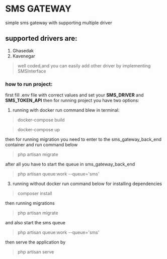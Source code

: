 # SMS GATEWAY
simple sms gateway with supporting multiple driver
## supported drivers are:
1. Ghasedak
2. Kavenegar

>well coded,and you can easily add other driver by implementing SMSInterface

### how to run project:
first fill .env file with correct values and set your **SMS_DRIVER** and **SMS_TOKEN_API**
then for  running project you have two options:
1. running with docker
run command blew in terminal:
> docker-compose build

> docker-compose up

then for running migration you need to enter to the sms_gateway_back_end container and run command below
>php artisan migrate

after all you have to start the queue in sms_gateway_back_end
>php artisan queue:work --queue='sms'
3. running without docker
run command below for installing dependencies
>composer install

then running migrations
>php artisan migrate

and also start the sms queue 
>php artisan queue:work --queue='sms'

then serve the application by 
>php artisan serve

